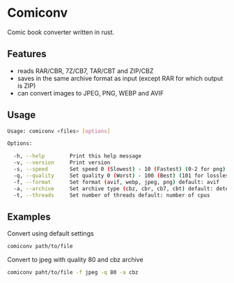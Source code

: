 # Comiconv
Comic book converter written in rust.

## Features
* reads RAR/CBR, 7Z/CB7, TAR/CBT and ZIP/CBZ
* saves in the same archive format as input (except RAR for which output is ZIP)
* can convert images to JPEG, PNG, WEBP and AVIF

## Usage
```bash
Usage: comiconv <files> [options]

Options:

  -h, --help		Print this help message
  -v, --version		Print version
  -s, --speed		Set speed 0 (Slowest) - 10 (Fastest) (0-2 for png) default: 3
  -q, --quality		Set quality 0 (Worst) - 100 (Best) (101 for lossless webp) default: 30
  -f, --format		Set format (avif, webp, jpeg, png) default: avif
  -a, --archive		Set archive type (cbz, cbr, cb7, cbt) default: detects from file extension
  -t, --threads		Set number of threads default: number of cpus
```

## Examples
Convert using default settings
```bash
comiconv path/to/file
```

Convert to jpeg with quality 80 and cbz archive
```bash
comiconv paht/to/file -f jpeg -q 80 -a cbz
```